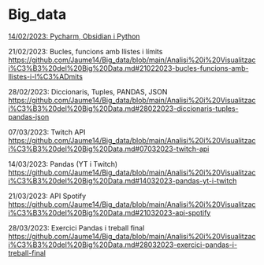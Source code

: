 # Big_data

<a href="https://github.com/Jaume14/Big_data/blob/main/Analisi%20i%20Visualitzaci%C3%B3%20del%20Big%20Data.md#14022023-pycharm-obsidian-i-python">14/02/2023: Pycharm, Obsidian i Python</a>

21/02/2023: Bucles, funcions amb llistes i límits
https://github.com/Jaume14/Big_data/blob/main/Analisi%20i%20Visualitzaci%C3%B3%20del%20Big%20Data.md#21022023-bucles-funcions-amb-llistes-i-l%C3%ADmits

28/02/2023: Diccionaris, Tuples, PANDAS, JSON
https://github.com/Jaume14/Big_data/blob/main/Analisi%20i%20Visualitzaci%C3%B3%20del%20Big%20Data.md#28022023-diccionaris-tuples-pandas-json

07/03/2023: Twitch API
https://github.com/Jaume14/Big_data/blob/main/Analisi%20i%20Visualitzaci%C3%B3%20del%20Big%20Data.md#07032023-twitch-api

14/03/2023: Pandas (YT i Twitch)
https://github.com/Jaume14/Big_data/blob/main/Analisi%20i%20Visualitzaci%C3%B3%20del%20Big%20Data.md#14032023-pandas-yt-i-twitch

21/03/2023: API Spotify
https://github.com/Jaume14/Big_data/blob/main/Analisi%20i%20Visualitzaci%C3%B3%20del%20Big%20Data.md#21032023-api-spotify

28/03/2023: Exercici Pandas i treball final
https://github.com/Jaume14/Big_data/blob/main/Analisi%20i%20Visualitzaci%C3%B3%20del%20Big%20Data.md#28032023-exercici-pandas-i-treball-final
